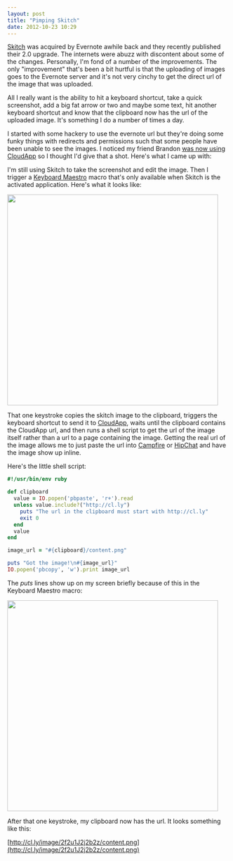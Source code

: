 ```yaml
---
layout: post
title: "Pimping Skitch"
date: 2012-10-23 10:29
---
```

[Skitch](http://skitch.com) was acquired by Evernote awhile back and they recently published their 2.0 upgrade.  The internets were abuzz with discontent about some
of the changes.  Personally, I'm fond of a number of the improvements.  The only "improvement" that's been a bit hurtful is that the uploading of images goes to the Evernote
server and it's not very cinchy to get the direct url of the image that was uploaded.

All I really want is the ability to hit a keyboard shortcut, take a quick screenshot, add a big fat arrow or two and maybe some text, hit another keyboard shortcut and know that the
clipboard now has the url of the uploaded image.  It's something I do a number of times a day.

I started with some hackery to use the evernote url but they're doing some funky things with redirects and permissions such that some people have been unable to
see the images.  I noticed my friend Brandon [was now using CloudApp](https://alpha.app.net/imathis/post/880318) so I thought I'd give that a shot.  Here's what I came
up with:

<!-- more -->
I'm still using Skitch to take the screenshot and edit the image. Then I trigger a [Keyboard Maestro](http://www.keyboardmaestro.com/main/) macro that's only
available when Skitch is the activated application.  Here's what it looks like:

<img src="/files/skitch_keyboard_maestro.png" width="480px" />

That one keystroke copies the skitch image to the clipboard, triggers the keyboard shortcut to send it to [CloudApp](http://getcloudapp.com), waits until the
clipboard contains the CloudApp url, and then runs a shell script to get the url of the image itself rather than a url to a page containing the image.  Getting the
real url of the image allows me to just paste the url into [Campfire](http://campfirenow.com) or [HipChat](https://www.hipchat.com) and have the image show up
inline.

Here's the little shell script:

``` ruby
#!/usr/bin/env ruby

def clipboard
  value = IO.popen('pbpaste', 'r+').read
  unless value.include?("http://cl.ly")
    puts "The url in the clipboard must start with http://cl.ly"
    exit 0
  end
  value
end

image_url = "#{clipboard}/content.png"

puts "Got the image!\n#{image_url}"
IO.popen('pbcopy', 'w').print image_url
```
The *puts* lines show up on my screen briefly because of this in the Keyboard Maestro macro:

<img src="/files/display_results_briefly.png" width="480px" />

After that one keystroke, my clipboard now has the url.  It looks something like this:

[http://cl.ly/image/2f2u1J2j2b2z/content.png](http://cl.ly/image/2f2u1J2j2b2z/content.png)
